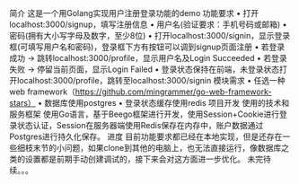 简介
这是一个用Golang实现用户注册登录功能的demo
功能要求
• 打开localhost:3000/signup，填写注册信息
• 用户名(验证要求：手机号码或邮箱)
• 密码(拥有大小写字母及数字，至少8位)
• 打开localhost:3000/signin，显示登录框(可填写用户名和密码)，登录框下方有按钮可以调到signup页面注册
• 若登录成功 -> 跳转localhost:3000/profile，显示用户名及Login Succeeded
• 若登录失败 -> 停留当前页面，显示Login Failed
• 登录状态保持在前端，未登录状态打开localhost:3000/profile，跳转至localhost:3000/signin
模块需求
• 任选一种web framework（https://github.com/mingrammer/go-web-framework-stars）
• 数据库使用postgres
• 登录状态缓存使用redis
项目开发
使用的技术和服务框架
使用Go语言，基于Beego框架进行开发，使用Session+Cookie进行登录状态认证，Session在服务器端使用Redis保存在内存中，账户数据通过Postgres进行持久化保存。
进度
目前功能要求都已经在本地实现，但是还存在一些细枝末节的小问题，如果clone到其他的电脑上，也无法直接运行，像数据库之类的设置都是前期手动创建调试的，接下来会对这方面进一步优化。
未完待续。。。